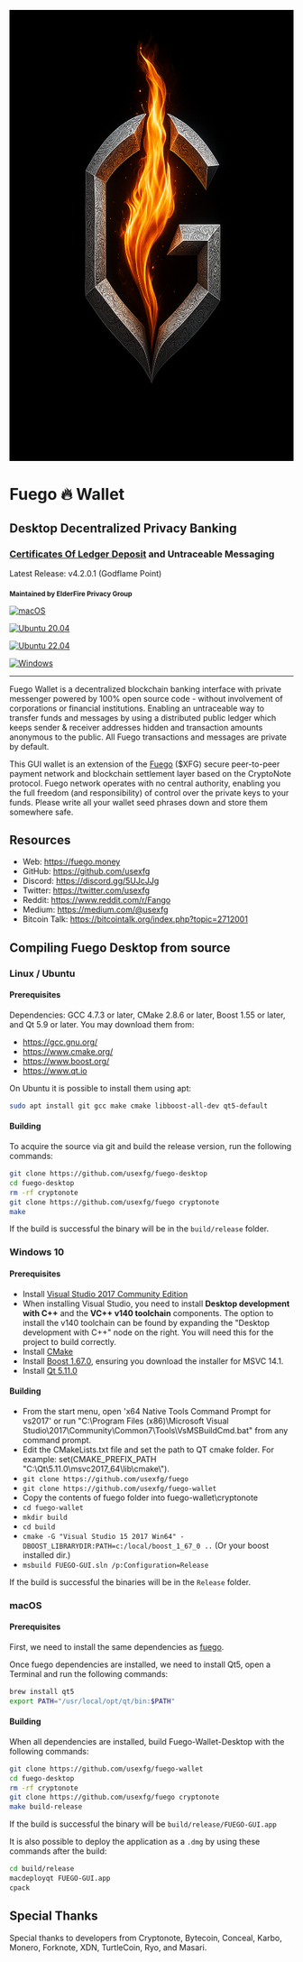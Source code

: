 <img height="800px" width="800px" src="https://github.com/usexfg/fuego-data/blob/90b6ca4eda30018eeb053eccea330e2117b4396d/fuego-images/fuegovlyria.png"><img/>
# Fuego 🔥 Wallet

##  Desktop Decentralized Privacy Banking

### [Certificates Of Ledger Deposit](https://github.com/usexfg/COLD-DAO/blob/main/README.md) and Untraceable Messaging

Latest Release: v4.2.0.1 (Godflame Point)

<b><sub>Maintained by ElderFire Privacy Group</sub></b>

[![macOS](https://github.com/usexfg/fuego-wallet/actions/workflows/macOS.yml/badge.svg)](https://github.com/usexfg/fuego-wallet/actions/workflows/macOS.yml)

[![Ubuntu 20.04](https://github.com/usexfg/fuego-wallet/actions/workflows/ubuntu20.yml/badge.svg)](https://github.com/usexfg/fuego-wallet/actions/workflows/ubuntu20.yml)

[![Ubuntu 22.04](https://github.com/usexfg/fuego-wallet/actions/workflows/ubuntu22.yml/badge.svg)](https://github.com/usexfg/fuego-wallet/actions/workflows/ubuntu22.yml)

[![Windows](https://github.com/usexfg/fuego-wallet/actions/workflows/windows.yml/badge.svg)](https://github.com/usexfg/fuego-wallet/actions/workflows/windows.yml)
__________________________________________________
Fuego Wallet is a decentralized blockchain banking interface with private messenger powered by 100% open source code - without involvement of corporations or financial institutions. Enabling an untraceable way to transfer funds and messages by using a distributed public ledger which keeps sender & receiver addresses hidden and transaction amounts anonymous to the public. All Fuego transactions and messages are private by default.  

This GUI wallet is an extension of the [Fuego](https://github.com/usexfg/fuego) ($XFG) secure peer-to-peer payment network and blockchain settlement layer based on the CryptoNote protocol. Fuego network operates with no central authority, enabling you the full freedom (and responsibility) of control over the private keys to your funds. Please write all your wallet seed phrases down and store them somewhere safe.

## Resources

-   Web: <https://fuego.money>
-   GitHub: <https://github.com/usexfg>
-   Discord: <https://discord.gg/5UJcJJg>
-   Twitter: <https://twitter.com/usexfg>
-   Reddit: <https://www.reddit.com/r/Fango>
-   Medium: <https://medium.com/@usexfg>
-   Bitcoin Talk: <https://bitcointalk.org/index.php?topic=2712001>

## Compiling Fuego Desktop from source

### Linux / Ubuntu

#### Prerequisites

Dependencies: GCC 4.7.3 or later, CMake 2.8.6 or later, Boost 1.55 or later, and Qt 5.9 or later.
You may download them from:

-   <https://gcc.gnu.org/>
-   <https://www.cmake.org/>
-   <https://www.boost.org/>
-   <https://www.qt.io>

On Ubuntu it is possible to install them using apt:

```bash
sudo apt install git gcc make cmake libboost-all-dev qt5-default
```

#### Building

To acquire the source via git and build the release version, run the following commands:

```bash
git clone https://github.com/usexfg/fuego-desktop
cd fuego-desktop
rm -rf cryptonote
git clone https://github.com/usexfg/fuego cryptonote
make 
```

If the build is successful the binary will be in the `build/release` folder.

### Windows 10

#### Prerequisites

-   Install [Visual Studio 2017 Community Edition](https://www.visualstudio.com/thank-you-downloading-visual-studio/?sku=Community&rel=15&page=inlineinstall)
-   When installing Visual Studio, you need to install **Desktop development with C++** and the **VC++ v140 toolchain** components. The option to install the v140 toolchain can be found by expanding the "Desktop development with C++" node on the right. You will need this for the project to build correctly.
-   Install [CMake](https://cmake.org/download/)
-   Install [Boost 1.67.0](https://boost.teeks99.com/bin/1.67.0/), ensuring you download the installer for MSVC 14.1.
-   Install [Qt 5.11.0](https://www.qt.io/download)

#### Building

-   From the start menu, open 'x64 Native Tools Command Prompt for vs2017' or run "C:\\Program Files (x86)\\Microsoft Visual Studio\\2017\\Community\\Common7\\Tools\\VsMSBuildCmd.bat" from any command prompt.
-   Edit the CMakeLists.txt file and set the path to QT cmake folder. For example: set(CMAKE_PREFIX_PATH "C:\\Qt\\5.11.0\\msvc2017_64\\lib\\cmake\\").
-   `git clone https://github.com/usexfg/fuego`
-   `git clone https://github.com/usexfg/fuego-wallet`
-   Copy the contents of fuego folder into fuego-wallet\cryptonote
-   `cd fuego-wallet`
-   `mkdir build`
-   `cd build`
-   `cmake -G "Visual Studio 15 2017 Win64" -DBOOST_LIBRARYDIR:PATH=c:/local/boost_1_67_0 ..` (Or your boost installed dir.)
-   `msbuild FUEGO-GUI.sln /p:Configuration=Release`

If the build is successful the binaries will be in the `Release` folder.

### macOS

#### Prerequisites

First, we need to install the same dependencies as [fuego](https://github.com/usexfg/fuego#macos).

Once fuego dependencies are installed, we need to install Qt5, open a Terminal and run the following commands:

```bash
brew install qt5
export PATH="/usr/local/opt/qt/bin:$PATH"
```

#### Building

When all dependencies are installed, build Fuego-Wallet-Desktop with the following commands: 

```bash
git clone https://github.com/usexfg/fuego-wallet
cd fuego-desktop
rm -rf cryptonote
git clone https://github.com/usexfg/fuego cryptonote
make build-release
```

If the build is successful the binary will be `build/release/FUEGO-GUI.app`

It is also possible to deploy the application as a `.dmg` by using these commands after the build:

```bash
cd build/release
macdeployqt FUEGO-GUI.app
cpack
```

## Special Thanks

Special thanks to developers from Cryptonote, Bytecoin, Conceal, Karbo, Monero, Forknote, XDN, TurtleCoin, Ryo, and Masari.
